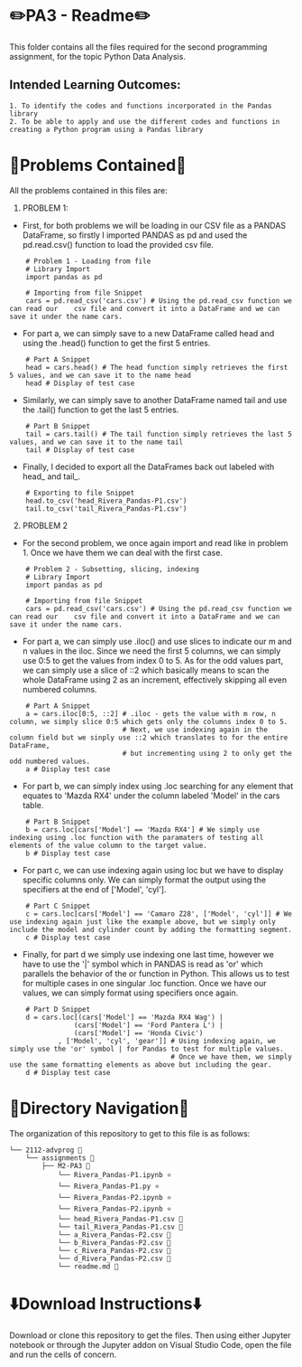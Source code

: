  # ✏️PA3 - Readme✏️

This folder contains all the files required for the second programming assignment, for the topic Python Data Analysis.

## Intended Learning Outcomes:
    1. To identify the codes and functions incorporated in the Pandas library
    2. To be able to apply and use the different codes and functions in creating a Python program using a Pandas library
    
# 📄Problems Contained📄
All the problems contained in this files are:
1. PROBLEM 1:
- First, for both problems we will be loading in our CSV file as a PANDAS DataFrame, so firstly I imported PANDAS as pd and used the pd.read.csv() function to load the provided csv file.
```
    # Problem 1 - Loading from file
    # Library Import
    import pandas as pd

    # Importing from file Snippet
    cars = pd.read_csv('cars.csv') # Using the pd.read_csv function we can read our    csv file and convert it into a DataFrame and we can save it under the name cars.    
```
-  For part a, we can simply save to a new DataFrame called head and using the .head() function to get the first 5 entries.
```
    # Part A Snippet
    head = cars.head() # The head function simply retrieves the first 5 values, and we can save it to the name head
    head # Display of test case
```
- Similarly, we can simply save to another DataFrame named tail and use the .tail() function to get the last 5 entries.
```
    # Part B Snippet
    tail = cars.tail() # The tail function simply retrieves the last 5 values, and we can save it to the name tail
    tail # Display of test case
```
- Finally, I decided to export all the DataFrames back out labeled with head_ and tail_.
```
    # Exporting to file Snippet
    head.to_csv('head_Rivera_Pandas-P1.csv')
    tail.to_csv('tail_Rivera_Pandas-P1.csv')
```

2. PROBLEM 2
- For the second problem, we once again import and read like in problem 1. Once we have them we can deal with the first case.
```
    # Problem 2 - Subsetting, slicing, indexing
    # Library Import
    import pandas as pd

    # Importing from file Snippet
    cars = pd.read_csv('cars.csv') # Using the pd.read_csv function we can read our    csv file and convert it into a DataFrame and we can save it under the name cars.    
```
- For part a, we can simply use .iloc() and use slices to indicate our m and n values in the iloc. Since we need the first 5 columns, we can simply use 0:5 to get the values from index 0 to 5. As for the odd values part, we can simply use a slice of ::2 which basically means to scan the whole DataFrame using 2 as an increment, effectively skipping all even numbered columns.
```
    # Part A Snippet
    a = cars.iloc[0:5, ::2] # .iloc - gets the value with m row, n column, we simply slice 0:5 which gets only the columns index 0 to 5.
                            # Next, we use indexing again in the column field but we sinply use ::2 which translates to for the entire DataFrame, 
                            # but incrementing using 2 to only get the odd numbered values.
    a # Display test case
```
- For part b, we can simply index using .loc searching for any element that equates to 'Mazda RX4' under the column labeled 'Model' in the cars table.
```
    # Part B Snippet
    b = cars.loc[cars['Model'] == 'Mazda RX4'] # We simply use indexing using .loc function with the paramaters of testing all elements of the value column to the target value.
    b # Display test case
```
- For part c, we can use indexing again using loc but we have to display specific columns only. We can simply format the output using the specifiers at the end of ['Model', 'cyl'].
```
    # Part C Snippet
    c = cars.loc[cars['Model'] == 'Camaro Z28', ['Model', 'cyl']] # We use indexing again just like the example above, but we simply only include the model and cylinder count by adding the formatting segment.
    c # Display test case
```
- Finally, for part d we simply use indexing one last time, however we have to use the '|' symbol which in PANDAS is read as 'or' which parallels the behavior of the or function in Python. This allows us to test for multiple cases in one singular .loc function. Once we have our values, we can simply format using specifiers once again.
```
    # Part D Snippet
    d = cars.loc[(cars['Model'] == 'Mazda RX4 Wag') |
                (cars['Model'] == 'Ford Pantera L') |
                (cars['Model'] == 'Honda Civic')
            , ['Model', 'cyl', 'gear']] # Using indexing again, we simply use the 'or' symbol | for Pandas to test for multiple values. 
                                        # Once we have them, we simply use the same formatting elements as above but including the gear.
    d # Display test case
```

# 📁Directory Navigation📁
The organization of this repository to get to this file is as follows:
```
└── 2112-advprog 📂
    └── assignments 📄
        ├── M2-PA3 🐍
            └── Rivera_Pandas-P1.ipynb ⭐
            └── Rivera_Pandas-P1.py ⭐
            └── Rivera_Pandas-P2.ipynb ⭐
            └── Rivera_Pandas-P2.ipynb ⭐
            └── head_Rivera_Pandas-P1.csv 📄
            └── tail_Rivera_Pandas-P1.csv 📄
            └── a_Rivera_Pandas-P2.csv 📄
            └── b_Rivera_Pandas-P2.csv 📄
            └── c_Rivera_Pandas-P2.csv 📄
            └── d_Rivera_Pandas-P2.csv 📄
            └── readme.md 📖
```

# ⬇️Download Instructions⬇️
Download or clone this repository to get the files. Then using either Jupyter notebook or through the Jupyter addon on Visual Studio Code, open the file and run the cells of concern.



